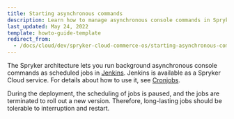 ```yaml
---
title: Starting asynchronous commands
description: Learn how to manage asynchronous console commands in Spryker using Jenkins, ensuring efficient background job execution.
last_updated: May 24, 2022
template: howto-guide-template
redirect_from:
  - /docs/cloud/dev/spryker-cloud-commerce-os/starting-asynchronous-commands.html
---
```


The Spryker architecture lets you run background asynchronous console commands as scheduled jobs in [Jenkins](/docs/dg/dev/backend-development/console-commands/console-commands.html#jenkins-setup-commands). Jenkins is available as a Spryker Cloud service. For details about how to use it, see [Cronjobs](/docs/dg/dev/backend-development/cronjobs/cronjobs.html).

During the deployment, the scheduling of jobs is paused, and the jobs are terminated to roll out a new version. Therefore, long-lasting jobs should be tolerable to interruption and restart.

